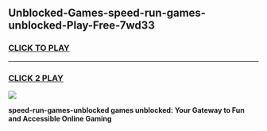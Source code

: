 
## Unblocked-Games-speed-run-games-unblocked-Play-Free-7wd33
<h3>
<a href="https://premium76.site?title=speed-run-games-unblocked&ref=18A">CLICK TO PLAY</a></h3>
<hr>

<h3>
<a href="https://premium76.site?title=speed-run-games-unblocked&ref=18A">CLICK 2 PLAY</a>
  
</h3>

<a href="https://premium76.site?title=speed-run-games-unblocked&ref=18A"><img src="https://clearcache.store/games.png"></a>


**speed-run-games-unblocked games unblocked: Your Gateway to Fun and Accessible Online Gaming**
